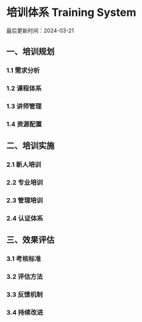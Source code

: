 # 培训体系 Training System

最后更新时间：2024-03-21

## 一、培训规划
### 1.1 需求分析
### 1.2 课程体系
### 1.3 讲师管理
### 1.4 资源配置

## 二、培训实施
### 2.1 新人培训
### 2.2 专业培训
### 2.3 管理培训
### 2.4 认证体系

## 三、效果评估
### 3.1 考核标准
### 3.2 评估方法
### 3.3 反馈机制
### 3.4 持续改进 